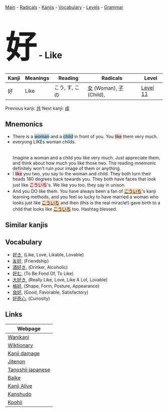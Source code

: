 <style> bigfont {font-size: 100px}</style>
[Main](../README.md) -
[Radicals](../radicals.md) -
[Kanjis](../kanjis.md) -
[Vocabulary](../vocabulary.md) -
[Levels](../levels.md) -
[Grammar](../grammar.md)
# <bigfont> 好</bigfont> - Like 

| Kanji | Meanings | Reading | Radicals | Level |
| --- | --- | --- | --- | --- |
| 好 | Like | こう, す, この | [女](../radicals/女.md) (Woman), [子](../radicals/子.md) (Child),  | [Level 11](../levels/wk_level11.md) |

Previous kanji: [共](共.md) Next kanji: [成](成.md) 

## Mnemonics
 * There is a <span style="background-color:#ADD8E6"> woman</span> and a <span style="background-color:#ADD8E6"> child</span> in front of you. You <span style="background-color:#ffcccb"> like</span> them very much.
* everyong LIKEs woman childs.<br><br><br>Imagine a woman and a child you like very much. Just appreciate them, and think about how much you like those two. The reading mnemonic definitely won't ruin your image of them or anything.
* I <span style="background-color:#ffcccb"> like</span> you two, you say to the woman and child. They both turn their heads 180 degrees back towards you. They both have faces that look just like <span style="background-color:#ffcccb"> こういち</span>'s. We like you too, they say in unison.
* And you DO like them. You have always been a fan of <span style="background-color:#fed8b1"> [こういち](https://jisho.org/search/こういち)</span>'s kanji learning methods, and you feel so lucky to have married a woman who looks just like <span style="background-color:#fed8b1"> [こういち](https://jisho.org/search/こういち)</span> and then (this is the real miracle!) gave birth to a child that looks like <span style="background-color:#fed8b1"> [こういち](https://jisho.org/search/こういち)</span> too. Hashtag blessed.


## Similar kanjis
 


## Vocabulary
 * [好き](../vocabulary/好.md), (Like, Love, Likable, Lovable)
* [友好](../vocabulary/好.md), (Friendship)
* [酒好き](../vocabulary/好.md), (Drinker, Alcoholic)
* [好む](../vocabulary/好.md), (To Be Fond Of, To Like)
* [大好き](../vocabulary/好.md), (Really Like, Love, Like A Lot, Lovable)
* [格好](../vocabulary/好.md), (Shape, Form, Posture, Appearance)
* [良好](../vocabulary/好.md), (Good, Favorable, Satisfactory)
* [好奇心](../vocabulary/好.md), (Curiosity)



## Links 

| Webpage |
| --- |
| [Wanikani          ](https://www.wanikani.com/kanji/好) |
| [Wiktionary        ](https://en.wiktionary.org/wiki/好) |
| [Kanji damage      ](http://www.kanjidamage.com/kanji/search?utf8=✓&q=好) |
| [Jitenon           ](https://jitenon.com/kanji/好) |
| [Tanoshii japanese ](https://www.tanoshiijapanese.com/dictionary/kanji.cfm?k=好) |
| [Baike             ](https://baike.baidu.com/item/好) |
| [Kanji Alive       ](https://app.kanjialive.com/好) |
| [Kanshudo          ](https://www.kanshudo.com/searchmn?q=好) |
| [Koohii            ](https://kanji.koohii.com/study/kanji/好) |
